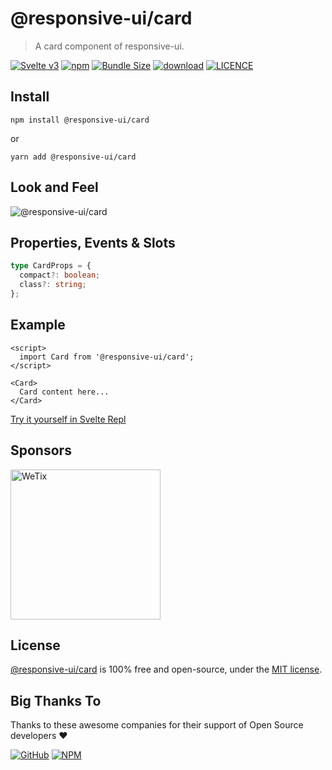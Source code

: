 # @responsive-ui/card

> A card component of responsive-ui.

<p>

[![Svelte v3](https://img.shields.io/badge/svelte-v3-orange.svg)](https://svelte.dev)
[![npm](https://img.shields.io/npm/v/@responsive-ui/card.svg)](https://www.npmjs.com/package/@responsive-ui/card)
[![Bundle Size](https://badgen.net/bundlephobia/minzip/%40responsive-ui%2Fcard)](https://bundlephobia.com/result?p=@responsive-ui/card)
[![download](https://img.shields.io/npm/dw/@responsive-ui/card.svg)](https://www.npmjs.com/package/@responsive-ui/card)
[![LICENCE](https://img.shields.io/github/license/wetix/responsive-ui)](https://github.com/wetix/responsive-ui/blob/main/LICENSE)

</p>

## Install

```console
npm install @responsive-ui/card
```

or

```console
yarn add @responsive-ui/card
```

## Look and Feel

<img src="https://user-images.githubusercontent.com/28108597/104024747-8f245c80-51fe-11eb-959f-34c879828373.png"
alt="@responsive-ui/card" />

## Properties, Events & Slots

```ts
type CardProps = {
  compact?: boolean;
  class?: string;
};
```

## Example

```svelte
<script>
  import Card from '@responsive-ui/card';
</script>

<Card>
  Card content here...
</Card>
```

[Try it yourself in Svelte Repl](https://svelte.dev/repl/32edf1b8b1a64be789c567980d5a5240?version=latest)

## Sponsors

<img src="https://asset.wetix.my/images/logo/wetix.png" alt="WeTix" width="240px">

## License

[@responsive-ui/card](https://github.com/wetix/responsive-ui/tree/main/components/card) is 100% free and open-source, under the [MIT license](https://github.com/wetix/responsive-ui/blob/main/LICENSE).

## Big Thanks To

Thanks to these awesome companies for their support of Open Source developers ❤

[![GitHub](https://jstools.dev/img/badges/github.svg)](https://github.com/open-source)
[![NPM](https://jstools.dev/img/badges/npm.svg)](https://www.npmjs.com/)
